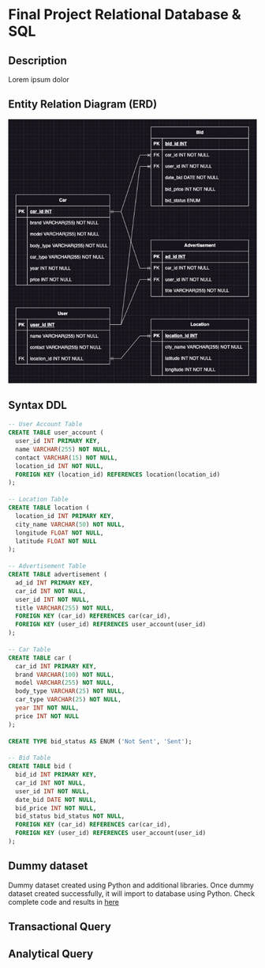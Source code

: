 # Final Project Relational Database & SQL

## Description
Lorem ipsum dolor

## Entity Relation Diagram (ERD)
![ERD](./assets/ERD.jpeg "ERD")

## Syntax DDL
```sql
-- User Account Table
CREATE TABLE user_account (
  user_id INT PRIMARY KEY,
  name VARCHAR(255) NOT NULL,
  contact VARCHAR(15) NOT NULL,
  location_id INT NOT NULL,
  FOREIGN KEY (location_id) REFERENCES location(location_id)
);

-- Location Table
CREATE TABLE location (
  location_id INT PRIMARY KEY,
  city_name VARCHAR(50) NOT NULL,
  longitude FLOAT NOT NULL,
  latitude FLOAT NOT NULL
);

-- Advertisement Table
CREATE TABLE advertisement (
  ad_id INT PRIMARY KEY,
  car_id INT NOT NULL,
  user_id INT NOT NULL,
  title VARCHAR(255) NOT NULL,
  FOREIGN KEY (car_id) REFERENCES car(car_id),
  FOREIGN KEY (user_id) REFERENCES user_account(user_id)
);

-- Car Table
CREATE TABLE car (
  car_id INT PRIMARY KEY,
  brand VARCHAR(100) NOT NULL,
  model VARCHAR(255) NOT NULL,
  body_type VARCHAR(25) NOT NULL,
  car_type VARCHAR(25) NOT NULL,
  year INT NOT NULL,
  price INT NOT NULL
);

CREATE TYPE bid_status AS ENUM ('Not Sent', 'Sent');

-- Bid Table
CREATE TABLE bid (
  bid_id INT PRIMARY KEY,
  car_id INT NOT NULL,
  user_id INT NOT NULL,
  date_bid DATE NOT NULL,
  bid_price INT NOT NULL,
  bid_status bid_status NOT NULL,
  FOREIGN KEY (car_id) REFERENCES car(car_id),
  FOREIGN KEY (user_id) REFERENCES user_account(user_id)
);


```

## Dummy dataset
Dummy dataset created using Python and additional libraries. Once dummy dataset created successfully, it will import to database using Python. Check complete code and results in [here](/generate-dummy-dataset/)
## Transactional Query

## Analytical Query
